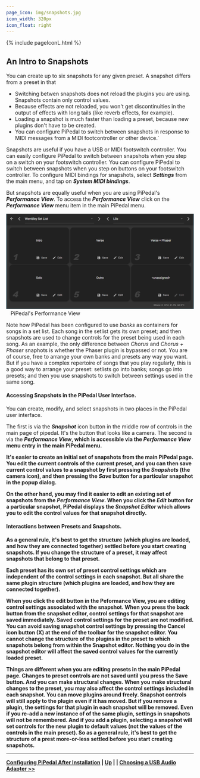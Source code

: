```yaml
---
page_icon: img/snapshots.jpg
icon_width: 320px
icon_float: right
---
```

{% include pageIconL.html %}  
## An Intro to Snapshots



You can create up to six snapshots for any given preset. A snapshot differs from a preset in that 

- Switching betwen snapshots does not reload the plugins you are using. Snapshots contain only control values.
- Because effects are not reloaded, you won't get discontinuities in the output of effects with long tails (like reverb effects, for example).
- Loading a snapshot is much faster than loading a preset, because new plugins don't have to be created.
- You can configure PiPedal to switch between snapshots in response to MIDI messages from a MIDI footcontroller or other device.`

Snapshots are useful if you have a USB or MIDI footswitch controller. You can easily configure PiPedal to switch between snapshots when you step on a switch on your footswitch controller. You can configure PiPedal to switch between snapshots when you step on buttons on your footswitch controller. To configure MIDI bindings for snapshots, select <b><i>Settings</i></b> from the main menu, and tap on <b><i>System MIDI bindings</i></b>.

But snapshots are equally useful when you are using PiPedal's <b><i>Performance View</i></b>. To access the <b><i>Performance View</i></b> click on the <b><i>Performance View</i></b> menu item in the main PiPedal menu.

![PiPedal Performance View](img/PerformanceView-ss.png)
&nbsp;&nbsp;&nbsp;PiPedal's Performance View

Note how PiPedal has been configured to use <i>banks</i> as containers for songs in a set list. Each song in the setlist gets its own preset; and then snapshots are used to change controls for the preset being used in each song. As an example, the only difference between <i>Chorus</i> and <i>Chorus + Phaser</i> snaphots is whether the Phaser plugin is bypassed or not. You are of course, free to arrange your own banks and presets any way you want. But if you have a complex repertoire of songs that you play regularly, this is a good way to arrange your preset: setlists go into banks; songs go into presets; and then you use snapshots to switch between settings used in the same song.

#### Accessing Snapshots in the PiPedal User Interface.

You can create, modify, and select snapshots in two places in the  PiPedal user interface. 

The first is via the <b><i>Snapshot</i></b> icon button in the middle row of controls in the main page of pipedal. It's the button that looks like a camera. The second is via the <b><i>Performance View</i><b>, which is accessible via the <b><i>Performance View</i></b> menu entry in the main PiPedal menu. 

It's easier to create an initial set of snapshots from the main PiPedal page. You edit the current controls of the current preset, and you can then save current control values to a snapshot by first pressing the <b><i>Snapshots</i><b> (the camera icon), and then pressing the <b><i>Save</i></b> button for a particular snapshot in the popup dialog.

On the other hand, you may find it easier to edit an existing set of snapshots from the <b><i>Performance View</i><b>. When you click the <b><i>Edit</i></b> button for a particular snapshot, PiPedal displays the <b><i>Snapshot Editor</i></b> which allows you to edit the control values for that snapshot directly.


#### Interactions between Presets and Snapshots.

As a general rule, it's best to get the structure (which plugins are loaded, and how they are connected together) settled before you start creating snapshots. If you change the structure of a preset, it may affect snapshots that belong to that preset. 

Each preset has its own set of preset control settings which are independent of the control settings in each snapshot. But all share the same plugin structure (which plugins are loaded, and how they are connected together). 

When  you click the edit button in the Peformance View, you are editing control settings associated with the snapshot. When you press the back button from the snapshot editor, control settings for that snapshot are saved immediately. Saved control settings for the preset are not modified. You can avoid saving snapshot control settings by pressing the Cancel icon button (X) at the end of the toolbar for the snapshot editor. You cannot change the structure of the plugins in the preset to which snapshots belong from within the Snapshot editor. Nothing you do in the snapshot editor will affect the saved control values for the currently loaded preset.

 Things are different when you are editing presets in the main PiPedal page. Changes to preset controls are not saved until you press the Save button. And you can make structural changes. When you make structural changes to the preset, you may also affect the control settings included in each snapshot. You can move plugins around freely. Snapshot controls will still apply to the plugin even if it has moved. But if you remove a plugin, the settings for that plugin in each snapshot will be removed. Even if you re-add a new instance of of the same plugin, settings in snapshots will not be remembered. And if you add a plugin, selecting a snapshot will set controls for the new plugin to default values (not the values of the controls in the main preset). So as a general rule, it's best to get the structure of a prest more-or-less settled before you start creating snapshots. 


--------
[Configuring PiPedal After Installation](Configuring.md) | [Up](Documentation.md) | | [Choosing a USB Audio Adapter >>](ChoosingAUsbAudioAdapter.md)
